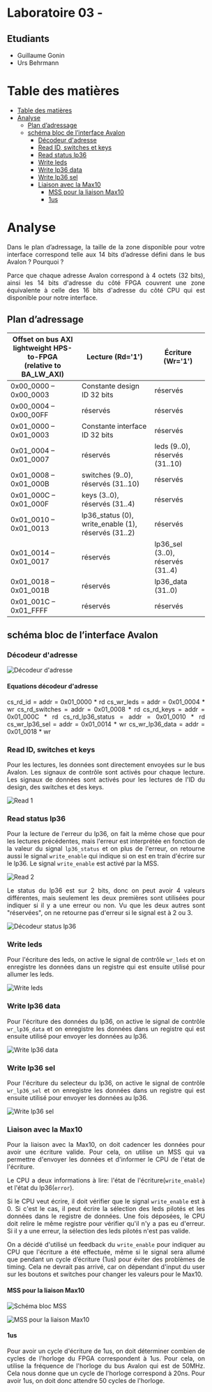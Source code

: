<div align="justify" style="margin-right:25px;margin-left:25px">

# Laboratoire 03 - <!-- omit from toc -->

## Etudiants

- Guillaume Gonin
- Urs Behrmann

# Table des matières

- [Table des matières](#table-des-matières)
- [Analyse](#analyse)
  - [Plan d’adressage](#plan-dadressage)
  - [schéma  bloc  de  l’interface  Avalon](#schéma--bloc--de--linterface--avalon)
    - [Décodeur d'adresse](#décodeur-dadresse)
    - [Read ID, switches et keys](#read-id-switches-et-keys)
    - [Read status lp36](#read-status-lp36)
    - [Write leds](#write-leds)
    - [Write lp36 data](#write-lp36-data)
    - [Write lp36 sel](#write-lp36-sel)
    - [Liaison avec la Max10](#liaison-avec-la-max10)
      - [MSS pour la liaison Max10](#mss-pour-la-liaison-max10)
      - [1us](#1us)

# Analyse

Dans le plan d’adressage, la taille de la zone disponible pour votre interface correspond telle aux 14 bits d’adresse défini dans le bus Avalon ? Pourquoi ?

Parce que chaque adresse Avalon correspond à 4 octets (32 bits), ainsi les 14 bits d'adresse du côté FPGA couvrent une zone équivalente à celle des 16 bits d'adresse du côté CPU qui est disponible pour notre interface.

## Plan d’adressage

| Offset on bus AXI lightweight HPS-to-FPGA <br> (relative to BA_LW_AXI) | Lecture (Rd='1')                                    | Écriture (Wr='1')                 |
| ---------------------------------------------------------------------- | --------------------------------------------------- | --------------------------------- |
| 0x00_0000 – 0x00_0003                                                  | Constante design ID 32 bits                         | réservés                          |
| 0x00_0004 – 0x00_00FF                                                  | réservés                                            | réservés                          |
| 0x01_0000 – 0x01_0003                                                  | Constante interface ID 32 bits                      | réservés                          |
| 0x01_0004 – 0x01_0007                                                  | réservés                                            | leds (9..0), réservés (31..10)    |
| 0x01_0008 – 0x01_000B                                                  | switches (9..0), réservés (31..10)                  | réservés                          |
| 0x01_000C – 0x01_000F                                                  | keys (3..0), réservés (31..4)                       | réservés                          |
| 0x01_0010 – 0x01_0013                                                  | lp36_status (0), write_enable (1), réservés (31..2) | réservés                          |
| 0x01_0014 – 0x01_0017                                                  | réservés                                            | lp36_sel (3..0), réservés (31..4) |
| 0x01_0018 – 0x01_001B                                                  | réservés                                            | lp36_data (31..0)                 |
| 0x01_001C – 0x01_FFFF                                                  | réservés                                            | réservés                          |

## schéma  bloc  de  l’interface  Avalon

### Décodeur d'adresse

![Décodeur d'adresse](imgs/interface_avalon-Décodeur.svg)

#### Equations décodeur d'adresse <!-- omit in toc -->

cs_rd_id = addr = 0x01_0000 * rd
cs_wr_leds = addr = 0x01_0004 * wr
cs_rd_switches = addr = 0x01_0008 * rd
cs_rd_keys = addr = 0x01_000C * rd
cs_rd_lp36_status = addr = 0x01_0010 * rd
cs_wr_lp36_sel = addr = 0x01_0014 * wr
cs_wr_lp36_data = addr = 0x01_0018 * wr

### Read ID, switches et keys

Pour les lectures, les données sont directement envoyées sur le bus Avalon. Les signaux de contrôle sont activés pour chaque lecture. Les signaux de données sont activés pour les lectures de l'ID du design, des switches et des keys.

![Read 1](imgs/interface_avalon-rd1.svg)

### Read status lp36
 
Pour la lecture de l'erreur du lp36, on fait la même chose que pour les lectures précédentes, mais l'erreur est interprétée en fonction de la valeur du signal `lp36_status` et on plus de l'erreur, on retourne aussi le signal `write_enable` qui indique si on est en train d'écrire sur le lp36. Le signal `write_enable` est activé par la MSS.

![Read 2](imgs/interface_avalon-rd_status_lp36.svg)

Le status du lp36 est sur 2 bits, donc on peut avoir 4 valeurs différentes, mais seulement les deux premières sont utilisées pour indiquer si il y a une erreur ou non. Vu que les deux autres sont "réservées", on ne retourne pas d'erreur si le signal est à 2 ou 3.

![Décodeur status lp36](imgs/interface_avalon-Deco_etat_lp36.svg)

### Write leds

Pour l'écriture des leds, on active le signal de contrôle `wr_leds` et on enregistre les données dans un registre qui est ensuite utilisé pour allumer les leds.

![Write leds](imgs/interface_avalon-wr_leds.svg)

### Write lp36 data

Pour l'écriture des données du lp36, on active le signal de contrôle `wr_lp36_data` et on enregistre les données dans un registre qui est ensuite utilisé pour envoyer les données au lp36.

![Write lp36 data](imgs/interface_avalon-wr_data.svg)

### Write lp36 sel

Pour l'écriture du selecteur du lp36, on active le signal de contrôle `wr_lp36_sel` et on enregistre les données dans un registre qui est ensuite utilisé pour envoyer les données au lp36.

![Write lp36 sel](imgs/interface_avalon-wr_sel.svg)

### Liaison avec la Max10

Pour la liaison avec la Max10, on doit cadencer les données pour avoir une écriture valide. Pour cela, on utilise un MSS qui va permettre d'envoyer les données et d'informer le CPU de l'état de l'écriture.

Le CPU a deux informations à lire: l'état de l'écriture(`write_enable`) et l'état du lp36(`error`). 

Si le CPU veut écrire, il doit vérifier que le signal `write_enable` est à 0. Si c'est le cas, il peut écrire la sélection des leds pilotés et les données dans le registre de données. Une fois déposées, le CPU doit relire le même registre pour vérifier qu'il n'y a pas eu d'erreur. Si il y a une erreur, la sélection des leds pilotés n'est pas valide.

On a décidé d'utilisé un feedback du `write_enable` pour indiquer au CPU que l'écriture a été effectuée, même si le signal sera allumé que pendant un cycle d’écriture (1us) pour éviter des problèmes de timing. Cela ne devrait pas arrivé, car on dépendant d'input du user sur les boutons et switches pour changer les valeurs pour le Max10.

#### MSS pour la liaison Max10

![Schéma bloc MSS](imgs/interface_avalon-MSS_symb.svg)

![MSS pour la liaison Max10](imgs/interface_avalon-MSS.svg)

#### 1us

Pour avoir un cycle d'écriture de 1us, on doit déterminer combien de cycles de l'horloge du FPGA correspondent à 1us. Pour cela, on utilise la fréquence de l'horloge du bus Avalon qui est de 50MHz. Cela nous donne que un cycle de l'horloge correspond à 20ns. Pour avoir 1us, on doit donc attendre 50 cycles de l'horloge.



</div>